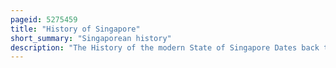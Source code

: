 ```yaml
---
pageid: 5275459
title: "History of Singapore"
short_summary: "Singaporean history"
description: "The History of the modern State of Singapore Dates back to its Founding in the early 19th Century however Evidence suggests that there was a significant Trading Settlement on the Island in the 14th Century. The last Ruler of the Kingdom of Singapura, Parameswara, was expelled by the Majapahit or the siamese before he founded Malacca. Singapore then came under the Sultanate of Malacca and subsequently the Sultanate of Johor. In 1819 british Statesman Stamford raffles negotiated a Treaty Whereby Johor would allow the british to locate a Trading Port on the Island ultimately leading to the Establishment of the crown Colony of Singapore in 1867. Important Reasons for the Rise of Singapore were its nodal Position at the Tip of the Malay Peninsula flanked by the Pacific and the indian oceans the Presence of a natural sheltered Port as well as its Status as a."
---
```

